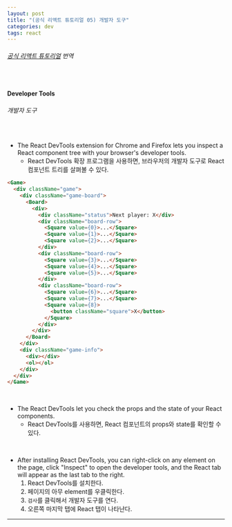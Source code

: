 ```yaml
---
layout: post
title: "(공식 리액트 튜토리얼 05) 개발자 도구"
categories: dev
tags: react
---
```


###### [공식 리액트 튜토리얼](https://reactjs.org/tutorial/tutorial.html#developer-tools) 번역

<br>

#### Developer Tools

###### 개발자 도구

<br>

- The React DevTools extension for Chrome and Firefox lets you inspect a React component tree with your browser's developer tools.
  - React DevTools 확장 프로그램을 사용하면, 브라우저의 개발자 도구로 React 컴포넌트 트리를 살펴볼 수 있다.

```html
<Game>
  <div className="game">
    <div className="game-board">
      <Board>
        <div>
          <div className="status">Next player: X</div>
          <div className="board-row">
            <Square value={0}>...</Square>
            <Square value={1}>...</Square>
            <Square value={2}>...</Square>
          </div>
          <div className="board-row">
            <Square value={3}>...</Square>
            <Square value={4}>...</Square>
            <Square value={5}>...</Square>
          </div>
          <div className="board-row">
            <Square value={6}>...</Square>
            <Square value={7}>...</Square>
            <Square value={8}>
              <button className="square">X</button>
            </Square>
          </div>
        </div>
      </Board>
    </div>
    <div className="game-info">
      <div></div>
      <ol></ol>
    </div>
  </div>
</Game>
```

<br>

- The React DevTools let you check the props and the state of your React components.
  - React DevTools를 사용하면, React 컴포넌트의 props와 state를 확인할 수 있다.

<br>

- After installing React DevTools, you can right-click on any element on the page, click "Inspect" to open the developer tools, and the React tab will appear as the last tab to the right.
  1. React DevTools를 설치한다.
  2. 페이지의 아무 element를 우클릭한다.
  3. `검사`를 클릭해서 개발자 도구를 연다.
  4. 오른쪽 마지막 탭에 React 탭이 나타난다.

------

<br><br>
